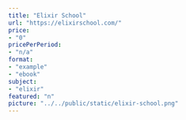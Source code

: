 ```yaml
---
title: "Elixir School"
url: "https://elixirschool.com/"
price: 
- "0"
pricePerPeriod: 
- "n/a"
format: 
- "example"
- "ebook"
subject: 
- "elixir"
featured: "n"
picture: "../../public/static/elixir-school.png"
---
```

